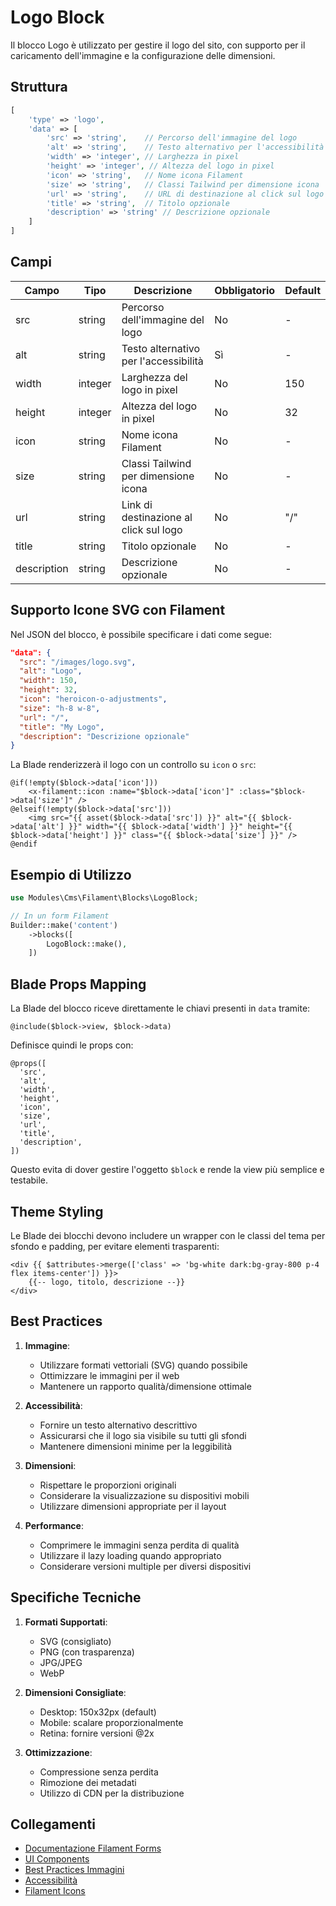 # Logo Block

Il blocco Logo è utilizzato per gestire il logo del sito, con supporto per il caricamento dell'immagine e la configurazione delle dimensioni.

## Struttura

```php
[
    'type' => 'logo',
    'data' => [
        'src' => 'string',    // Percorso dell'immagine del logo
        'alt' => 'string',    // Testo alternativo per l'accessibilità
        'width' => 'integer', // Larghezza in pixel
        'height' => 'integer', // Altezza del logo in pixel
        'icon' => 'string',   // Nome icona Filament
        'size' => 'string',   // Classi Tailwind per dimensione icona
        'url' => 'string',    // URL di destinazione al click sul logo
        'title' => 'string',  // Titolo opzionale
        'description' => 'string' // Descrizione opzionale
    ]
]
```

## Campi

| Campo | Tipo | Descrizione | Obbligatorio | Default |
|-------|------|-------------|--------------|---------|
| src | string | Percorso dell'immagine del logo | No | - |
| alt | string | Testo alternativo per l'accessibilità | Sì | - |
| width | integer | Larghezza del logo in pixel | No | 150 |
| height | integer | Altezza del logo in pixel | No | 32 |
| icon | string | Nome icona Filament | No | - |
| size | string | Classi Tailwind per dimensione icona | No | - |
| url | string | Link di destinazione al click sul logo | No | "/" |
| title | string | Titolo opzionale | No | - |
| description | string | Descrizione opzionale | No | - |

## Supporto Icone SVG con Filament

Nel JSON del blocco, è possibile specificare i dati come segue:
```json
"data": {
  "src": "/images/logo.svg",
  "alt": "Logo",
  "width": 150,
  "height": 32,
  "icon": "heroicon-o-adjustments",
  "size": "h-8 w-8",
  "url": "/",
  "title": "My Logo",
  "description": "Descrizione opzionale"
}
```
La Blade renderizzerà il logo con un controllo su `icon` o `src`:
```blade
@if(!empty($block->data['icon']))
    <x-filament::icon :name="$block->data['icon']" :class="$block->data['size']" />
@elseif(!empty($block->data['src']))
    <img src="{{ asset($block->data['src']) }}" alt="{{ $block->data['alt'] }}" width="{{ $block->data['width'] }}" height="{{ $block->data['height'] }}" class="{{ $block->data['size'] }}" />
@endif
```

## Esempio di Utilizzo

```php
use Modules\Cms\Filament\Blocks\LogoBlock;

// In un form Filament
Builder::make('content')
    ->blocks([
        LogoBlock::make(),
    ])
```

## Blade Props Mapping

La Blade del blocco riceve direttamente le chiavi presenti in `data` tramite:
```blade
@include($block->view, $block->data)
```
Definisce quindi le props con:
```blade
@props([
  'src',
  'alt',
  'width',
  'height',
  'icon',
  'size',
  'url',
  'title',
  'description',
])
```
Questo evita di dover gestire l'oggetto `$block` e rende la view più semplice e testabile.

## Theme Styling

Le Blade dei blocchi devono includere un wrapper con le classi del tema per sfondo e padding, per evitare elementi trasparenti:
```blade
<div {{ $attributes->merge(['class' => 'bg-white dark:bg-gray-800 p-4 flex items-center']) }}>
    {{-- logo, titolo, descrizione --}}
</div>
```

## Best Practices

1. **Immagine**:
   - Utilizzare formati vettoriali (SVG) quando possibile
   - Ottimizzare le immagini per il web
   - Mantenere un rapporto qualità/dimensione ottimale

2. **Accessibilità**:
   - Fornire un testo alternativo descrittivo
   - Assicurarsi che il logo sia visibile su tutti gli sfondi
   - Mantenere dimensioni minime per la leggibilità

3. **Dimensioni**:
   - Rispettare le proporzioni originali
   - Considerare la visualizzazione su dispositivi mobili
   - Utilizzare dimensioni appropriate per il layout

4. **Performance**:
   - Comprimere le immagini senza perdita di qualità
   - Utilizzare il lazy loading quando appropriato
   - Considerare versioni multiple per diversi dispositivi

## Specifiche Tecniche

1. **Formati Supportati**:
   - SVG (consigliato)
   - PNG (con trasparenza)
   - JPG/JPEG
   - WebP

2. **Dimensioni Consigliate**:
   - Desktop: 150x32px (default)
   - Mobile: scalare proporzionalmente
   - Retina: fornire versioni @2x

3. **Ottimizzazione**:
   - Compressione senza perdita
   - Rimozione dei metadati
   - Utilizzo di CDN per la distribuzione

## Collegamenti

- [Documentazione Filament Forms](../filament-forms.md)
- [UI Components](../ui/components.md)
- [Best Practices Immagini](../ui/image-guidelines.md)
- [Accessibilità](../ui/accessibility.md)
- [Filament Icons](https://filamentphp.com/docs/3.x/support/icons)
